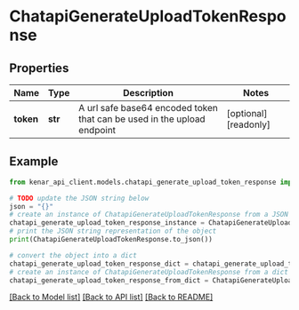 # ChatapiGenerateUploadTokenResponse


## Properties

Name | Type | Description | Notes
------------ | ------------- | ------------- | -------------
**token** | **str** | A url safe base64 encoded token that can be used in the upload endpoint | [optional] [readonly] 

## Example

```python
from kenar_api_client.models.chatapi_generate_upload_token_response import ChatapiGenerateUploadTokenResponse

# TODO update the JSON string below
json = "{}"
# create an instance of ChatapiGenerateUploadTokenResponse from a JSON string
chatapi_generate_upload_token_response_instance = ChatapiGenerateUploadTokenResponse.from_json(json)
# print the JSON string representation of the object
print(ChatapiGenerateUploadTokenResponse.to_json())

# convert the object into a dict
chatapi_generate_upload_token_response_dict = chatapi_generate_upload_token_response_instance.to_dict()
# create an instance of ChatapiGenerateUploadTokenResponse from a dict
chatapi_generate_upload_token_response_from_dict = ChatapiGenerateUploadTokenResponse.from_dict(chatapi_generate_upload_token_response_dict)
```
[[Back to Model list]](../README.md#documentation-for-models) [[Back to API list]](../README.md#documentation-for-api-endpoints) [[Back to README]](../README.md)



